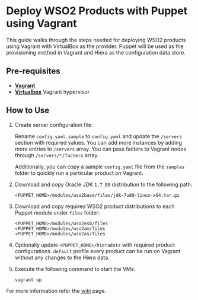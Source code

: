 # Deploy WSO2 Products with Puppet using Vagrant

This guide walks through the steps needed for deploying WSO2 products using Vagrant with VirtualBox as the provider.
Puppet will be used as the provisioning method in Vagrant and Hiera as the configuration data store.


## Pre-requisites

 * **[Vagrant](https://www.vagrantup.com)**
 * **[Virtualbox](https://www.virtualbox.org)** Vagrant hypervisor


## How to Use

1. Create server configuration file:

    Rename `config.yaml.sample` to `config.yaml` and update the `/servers` section with required values. You can add more instances by adding more entries to `/servers` array. You can pass facters to Vagrant nodes through `/servers/*/facters` array.

    Additionally, you can copy a sample `config.yaml` file from the `samples` folder to quickly run a particular product on Vagrant.

2. Download and copy Oracle JDK `1.7_80` distribution to the following path:

    ````
    <PUPPET_HOME>/modules/wso2base/files/jdk-7u80-linux-x64.tar.gz
    ````

3. Download and copy required WSO2 product distributions to each Puppet module under `files` folder:

    ````
    <PUPPET_HOME>/modules/wso2esb/files
    <PUPPET_HOME>/modules/wso2am/files
    <PUPPET_HOME>/modules/wso2as/files
    ````

4. Optionally update `<PUPPET_HOME>/hieradata` with required product configurations. `default` profile every product can be run on Vagrant without any changes to the Hiera data.

5. Execute the following command to start the VMs:

    ````
    vagrant up
    ````

For more information refer the [wiki](https://github.com/wso2/puppet-modules/wiki) page.
